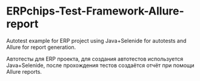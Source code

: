 # ERPchips-Test-Framework-Allure-report


Autotest example for ERP project using Java+Selenide for autotests and Allure for report generation.

Автотесты для ERP проекта, для создания автотестов используется Java+Selenide, после прохождения тестов создаётся отчёт при помощи Allure reports.
